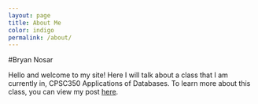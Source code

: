 ```yaml
---
layout: page
title: About Me
color: indigo
permalink: /about/
---
```


#Bryan Nosar

Hello and welcome to my site! Here I will talk about a class that I am currently in, CPSC350 Applications of Databases. To learn more about this class, you can view my post [here].



[here]: http://cmpgamer.github.io/cpsc350/2016/03/31/About-CPSC350.html
